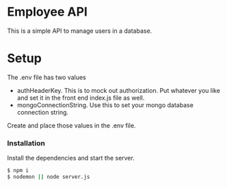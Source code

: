 # Employee API

This is a simple API to manage users in a database.

# Setup

The .env file has two values

  + authHeaderKey. This is to mock out authorization. Put whatever you like and set it in the front end index.js file as well.
  + mongoConnectionString. Use this to set your mongo database connection string.

Create and place those values in the .env file.

### Installation

Install the dependencies and start the server.

``` sh
$ npm i
$ nodemon || node server.js
```
